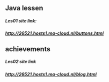 ## Java lessen
##### Les01 site link:
##### http://26521.hosts1.ma-cloud.nl/buttons.html

## achievements
##### Les02 site link
##### http://26521.hosts1.ma-cloud.nl/blog.html

